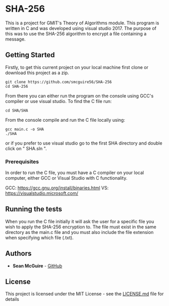 # SHA-256

This is a project for GMIT's Theory of Algorithms module. This program is written in C and was developed using visual studio 2017. The purpose of this was to use the SHA-256 algorithm to encrypt a file containing a message. 

## Getting Started

Firstly, to get this current project on your local machine first clone or download this project as a zip.
```
git clone https://github.com/smcguire56/SHA-256
cd SHA-256
```
From there you can either run the program on the console using GCC's compiler or use visual studio.
To find the C file run:

```
cd SHA/SHA
```

From the console compile and run the C file locally using:
```
gcc main.c -o SHA
./SHA
```

or if you prefer to use visual studio go to the first SHA directory and double click on " SHA.sln ".

### Prerequisites

In order to run the C file, you must have a C compiler on your local computer, either GCC or Visual Studio with C functionality.

GCC: https://gcc.gnu.org/install/binaries.html
VS: https://visualstudio.microsoft.com/ 

## Running the tests

When you run the C file initially it will ask the user for a specific file you wish to apply the SHA-256 encryption to.
The file must exist in the same directory as the main.c file and you must also include the file extension when specifying which file (.txt).

## Authors

* **Sean McGuire** - [GitHub](https://github.com/smcguire56)

## License

This project is licensed under the MIT License - see the [LICENSE.md](LICENSE.md) file for details


